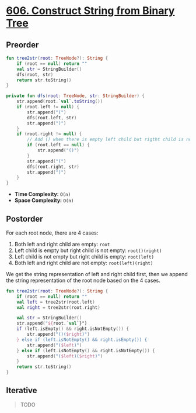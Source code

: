 # [606. Construct String from Binary Tree](https://leetcode.com/problems/construct-string-from-binary-tree/description/)

## Preorder
```kotlin
fun tree2str(root: TreeNode?): String {
    if (root == null) return ""
    val str = StringBuilder()
    dfs(root, str)
    return str.toString()
}

private fun dfs(root: TreeNode, str: StringBuilder) {
    str.append(root.`val`.toString())
    if (root.left != null) {
        str.append("(")
        dfs(root.left, str)
        str.append(")")
    }
    if (root.right != null) {
        // Add () when there is empty left child but rigtht child is not empty
        if (root.left == null) {
            str.append("()")
        }
        str.append("(")
        dfs(root.right, str)
        str.append(")")
    }
}
```

* **Time Complexity:** `O(n)`
* **Space Complexity:** `O(n)`

## Postorder
For each root node, there are 4 cases:
1. Both left and right child are empty: `root`
2. Left child is empty but right child is not empty: `root()(right)`
3. Left child is not empty but right child is empty: `root(left)`
4. Both left and right child are not empty: `root(left)(right)`

We get the string representation of left and right child first, then we append the string representation of the root node based on the 4 cases.

```kotlin
fun tree2str(root: TreeNode?): String {
    if (root == null) return ""
    val left = tree2str(root.left)
    val right = tree2str(root.right)

    val str = StringBuilder()
    str.append("${root.`val`}")
    if (left.isEmpty() && right.isNotEmpty()) {
        str.append("()($right)")
    } else if (left.isNotEmpty() && right.isEmpty()) {
        str.append("($left)")
    } else if (left.isNotEmpty() && right.isNotEmpty()) {
        str.append("($left)($right)")
    }
    return str.toString()
}
```

## Iterative
> TODO